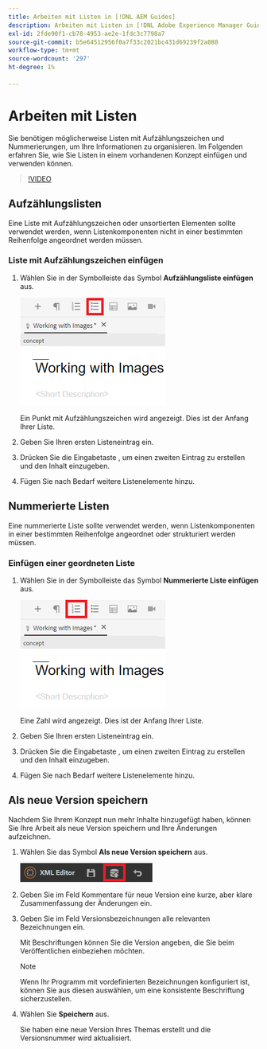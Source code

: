 ```yaml
---
title: Arbeiten mit Listen in [!DNL AEM Guides]
description: Arbeiten mit Listen in [!DNL Adobe Experience Manager Guides]
exl-id: 2fde90f1-cb78-4953-ae2e-1fdc3c7798a7
source-git-commit: b5e64512956f0a7f33c2021bc431d69239f2a088
workflow-type: tm+mt
source-wordcount: '297'
ht-degree: 1%

---
```


# Arbeiten mit Listen

Sie benötigen möglicherweise Listen mit Aufzählungszeichen und Nummerierungen, um Ihre Informationen zu organisieren. Im Folgenden erfahren Sie, wie Sie Listen in einem vorhandenen Konzept einfügen und verwenden können.

>[!VIDEO](https://video.tv.adobe.com/v/336658?quality=12&learn=on)

## Aufzählungslisten

Eine Liste mit Aufzählungszeichen oder unsortierten Elementen sollte verwendet werden, wenn Listenkomponenten nicht in einer bestimmten Reihenfolge angeordnet werden müssen.

### Liste mit Aufzählungszeichen einfügen

1. Wählen Sie in der Symbolleiste das Symbol **Aufzählungsliste einfügen** aus.

   ![Symbol &quot;Aufzählungsliste einfügen&quot;](images/lesson-6/insert-bulleted-list.png)

   Ein Punkt mit Aufzählungszeichen wird angezeigt. Dies ist der Anfang Ihrer Liste.

1. Geben Sie Ihren ersten Listeneintrag ein.
1. Drücken Sie die Eingabetaste , um einen zweiten Eintrag zu erstellen und den Inhalt einzugeben.
1. Fügen Sie nach Bedarf weitere Listenelemente hinzu.

## Nummerierte Listen

Eine nummerierte Liste sollte verwendet werden, wenn Listenkomponenten in einer bestimmten Reihenfolge angeordnet oder strukturiert werden müssen.

### Einfügen einer geordneten Liste

1. Wählen Sie in der Symbolleiste das Symbol **Nummerierte Liste einfügen** aus.

   ![Symbol &quot;Nummerierte Liste einfügen&quot;](images/lesson-6/insert-numbered-list.png)

   Eine Zahl wird angezeigt. Dies ist der Anfang Ihrer Liste.

1. Geben Sie Ihren ersten Listeneintrag ein.
1. Drücken Sie die Eingabetaste , um einen zweiten Eintrag zu erstellen und den Inhalt einzugeben.
1. Fügen Sie nach Bedarf weitere Listenelemente hinzu.

## Als neue Version speichern

Nachdem Sie Ihrem Konzept nun mehr Inhalte hinzugefügt haben, können Sie Ihre Arbeit als neue Version speichern und Ihre Änderungen aufzeichnen.

1. Wählen Sie das Symbol **Als neue Version speichern** aus.

   ![Symbol &quot;Als neue Version speichern&quot;](images/common/save-as-new-version.png)

1. Geben Sie im Feld Kommentare für neue Version eine kurze, aber klare Zusammenfassung der Änderungen ein.
1. Geben Sie im Feld Versionsbezeichnungen alle relevanten Bezeichnungen ein.

   Mit Beschriftungen können Sie die Version angeben, die Sie beim Veröffentlichen einbeziehen möchten.

   >[!NOTE]
   > 
   > Wenn Ihr Programm mit vordefinierten Bezeichnungen konfiguriert ist, können Sie aus diesen auswählen, um eine konsistente Beschriftung sicherzustellen.

1. Wählen Sie **Speichern** aus.

   Sie haben eine neue Version Ihres Themas erstellt und die Versionsnummer wird aktualisiert.

